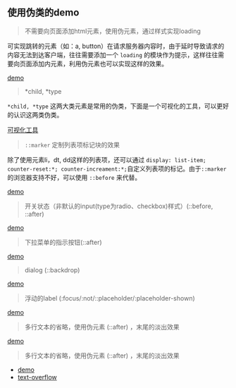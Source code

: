 ## 使用伪类的demo

> 不需要向页面添加html元素，使用伪元素，通过样式实现loading

可实现跳转的元素（如：a, button）在请求服务器内容时，由于延时导致请求的内容无法到达客户端，往往需要添加一个 `loading` 的模块作为提示，这样往往需要向页面添加内元素，利用伪元素也可以实现这样的效果。

[demo](https://codepen.io/lvzhenbang/pen/ReNaBV)

> *child, *type

`*child, *type` 这两大类元素是常用的伪类，下面是一个可视化的工具，可以更好的认识这两类伪类。

[可视化工具](https://codepen.io/rachel_web/pen/RPOxxR)

> `::marker` 定制列表项标记块的效果

除了使用元素li，dt, dd这样的列表项，还可以通过 `display: list-item; counter-reset:*; counter-increament:*;`自定义列表项的标记。由于`::marker`的浏览器支持不好，可以使用 `::before` 来代替。

[demo](https://codepen.io/lvzhenbang/pen/ReNeoa)

> 开关状态（非默认的input(type为radio、checkbox)样式）(::before, ::after)

[demo](https://codepen.io/lvzhenbang/pen/vVEeoZ)

> 下拉菜单的指示按钮(::after)

[demo](https://codepen.io/lvzhenbang/pen/QZbEoe)

> dialog (::backdrop)

[demo](https://codepen.io/lvzhenbang/pen/PyjYzZ)

> 浮动的label (:focus/:not/::placeholder/:placeholder-shown)

[demo](https://codepen.io/lvzhenbang/pen/yRowVE)

> 多行文本的省略，使用伪元素 (::after) ，末尾的淡出效果

[demo](https://codepen.io/chriscoyier/pen/iBtep)

> 多行文本的省略，使用伪元素 (::after) ，末尾的淡出效果

* [demo](https://codepen.io/lvzhenbang/pen/ROmzzj)
* [text-overflow](https://github.com/lvzhenbang/text-overflow#%E7%A4%BA%E4%BE%8B)
